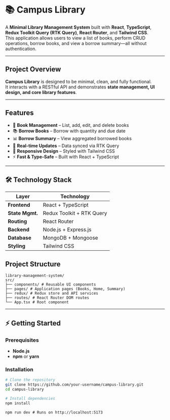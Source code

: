 # 📚 Campus Library

A **Minimal Library Management System** built with **React**, **TypeScript**, **Redux Toolkit Query (RTK Query)**, **React Router**, and **Tailwind CSS**.  
This application allows users to view a list of books, perform CRUD operations, borrow books, and view a borrow summary—all without authentication.

---

## Project Overview

**Campus Library** is designed to be minimal, clean, and fully functional.  
It interacts with a RESTful API and demonstrates **state management, UI design, and core library features**.

---

## Features

- 📖 **Book Management** – List, add, edit, and delete books
- 📚 **Borrow Books** – Borrow with quantity and due date
- 📊 **Borrow Summary** – View aggregated borrowed books
- 🔄 **Real-time Updates** – Data synced via RTK Query
- 🎨 **Responsive Design** – Styled with Tailwind CSS
- ⚡ **Fast & Type-Safe** – Built with React + TypeScript

---

## 🛠️ Technology Stack

| Layer           | Technology                |
| --------------- | ------------------------- |
| **Frontend**    | React + TypeScript        |
| **State Mgmt.** | Redux Toolkit + RTK Query |
| **Routing**     | React Router              |
| **Backend**     | Node.js + Express.js      |
| **Database**    | MongoDB + Mongoose        |
| **Styling**     | Tailwind CSS              |

## Project Structure

```
library-management-system/
src/
├── components/ # Reusable UI components
├── pages/ # Application pages (Books, Home, Summary)
├── redux/ # Redux store and API services
├── routes/ # React Router DOM routes
└── App.tsx # Root component
```
---

## ⚡ Getting Started

### Prerequisites

- **Node.js**
- **npm** or **yarn**

### Installation

```bash
# Clone the repository
git clone https://github.com/your-username/campus-library.git
cd campus-library

# Install dependencies
npm install
```

```
npm run dev # Runs on http://localhost:5173
```
